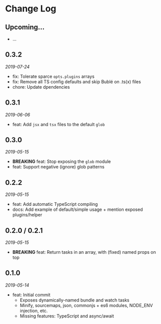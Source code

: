 # Change Log

## Upcoming...

- ... <!-- Add new lines here. Version number will be decided later -->

## 0.3.2

_2019-07-24_

- fix: Tolerate sparce `opts.plugins` arrays
- fix: Remove all TS config defaults and skip Bublé on .ts(x) files
- chore: Update dpendencies

## 0.3.1

_2019-06-06_

- feat: Add `jsx` and `tsx` files to the default `glob`

## 0.3.0

_2019-05-15_

- **BREAKING** feat: Stop exposing the `glob` module
- feat: Support negative (ignore) glob patterns

## 0.2.2

_2019-05-15_

- feat: Add automatic TypeScript compiling
- docs: Add example of default/simple usage + mention exposed plugins/helper

## 0.2.0 / 0.2.1

_2019-05-15_

- **BREAKING** feat: Return tasks in an array, with (fixed) named props on top

## 0.1.0

_2019-05-14_

- feat: Initial commit
  - Exposes dynamically-named bundle and watch tasks
  - Minify, sourcemaps, json, commonjs + es6 modules, NODE_ENV injection, etc.
  - Missing features: TypeScript and async/await
